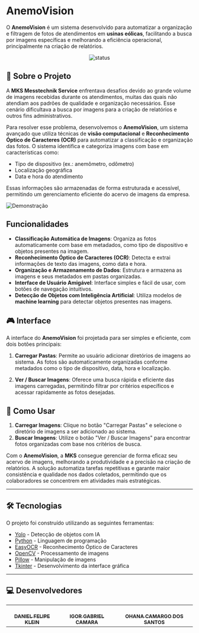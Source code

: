 # AnemoVision

O **AnemoVision** é um sistema desenvolvido para automatizar a organização e filtragem de fotos de atendimentos em **usinas eólicas**, facilitando a busca por imagens específicas e melhorando a eficiência operacional, principalmente na criação de relatórios.

<div align="center">
    
![status](https://img.shields.io/badge/status-Finalizado-88CE02?style=for-the-badge)
</div>

## 📗 Sobre o Projeto

A **MKS Messtechnik Service** enfrentava desafios devido ao grande volume de imagens recebidas durante os atendimentos, muitas das quais não atendiam aos padrões de qualidade e organização necessários. Esse cenário dificultava a busca por imagens para a criação de relatórios e outros fins administrativos.

Para resolver esse problema, desenvolvemos o **AnemoVision**, um sistema avançado que utiliza técnicas de **visão computacional** e **Reconhecimento Óptico de Caracteres (OCR)** para automatizar a classificação e organização das fotos. O sistema identifica e categoriza imagens com base em características como:
- Tipo de dispositivo (ex.: anemômetro, odômetro)
- Localização geográfica
- Data e hora do atendimento

Essas informações são armazenadas de forma estruturada e acessível, permitindo um gerenciamento eficiente do acervo de imagens da empresa.

![Demonstração](icons/gif_demonstracao.gif)

## Funcionalidades

- **Classificação Automática de Imagens**: Organiza as fotos automaticamente com base em metadados, como tipo de dispositivo e objetos presentes na imagem.
- **Reconhecimento Óptico de Caracteres (OCR)**: Detecta e extrai informações de texto das imagens, como data e hora.
- **Organização e Armazenamento de Dados**: Estrutura e armazena as imagens e seus metadados em pastas organizadas.
- **Interface de Usuário Amigável**: Interface simples e fácil de usar, com botões de navegação intuitivos.
- **Detecção de Objetos com Inteligência Artificial**: Utiliza modelos de **machine learning** para detectar objetos presentes nas imagens.

## 🎮 Interface

A interface do **AnemoVision** foi projetada para ser simples e eficiente, com dois botões principais:

1. **Carregar Pastas**: Permite ao usuário adicionar diretórios de imagens ao sistema. As fotos são automaticamente organizadas conforme metadados como o tipo de dispositivo, data, hora e localização.
   
2. **Ver / Buscar Imagens**: Oferece uma busca rápida e eficiente das imagens carregadas, permitindo filtrar por critérios específicos e acessar rapidamente as fotos desejadas.

## 📂 Como Usar

1. **Carregar Imagens**: Clique no botão "Carregar Pastas" e selecione o diretório de imagens a ser adicionado ao sistema.
2. **Buscar Imagens**: Utilize o botão "Ver / Buscar Imagens" para encontrar fotos organizadas com base nos critérios de busca.

Com o **AnemoVision**, a **MKS** consegue gerenciar de forma eficaz seu acervo de imagens, melhorando a produtividade e a precisão na criação de relatórios. A solução automatiza tarefas repetitivas e garante maior consistência e qualidade nos dados coletados, permitindo que os colaboradores se concentrem em atividades mais estratégicas.

---

## 🛠 Tecnologias

O projeto foi construído utilizando as seguintes ferramentas:

- [Yolo](https://github.com/ultralytics/yolov5) - Detecção de objetos com IA
- [Python](https://www.python.org/) - Linguagem de programação
- [EasyOCR](https://github.com/JaidedAI/EasyOCR) - Reconhecimento Óptico de Caracteres
- [OpenCV](https://opencv.org/) - Processamento de imagens
- [Pillow](https://python-pillow.org/) - Manipulação de imagens
- [Tkinter](https://docs.python.org/3/library/tkinter.html) - Desenvolvimento da interface gráfica

---

## 💻 Desenvolvedores
<div align="center">
<table>
    <tr>
        <td align="center">
            <a href="https://github.com/danielfklein">
                <br />
                <sub><b>DANIEL FELIPE KLEIN</b></sub>
            </a>
        </td>
        <td align="center">
            <a href="https://github.com/iggr1">
                <br />
                <sub><b>IGOR GABRIEL CAMARA</b></sub>
            </a>
        </td>
        <td align="center">
            <a href="https://github.com/Ohanacam">
                <br />
                <sub><b>OHANA CAMARGO DOS SANTOS</b></sub>
            </a>
        </td>
    </tr>
</table>
<div>
